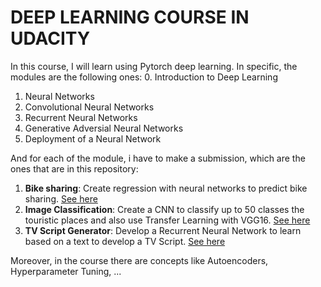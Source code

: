 # DEEP LEARNING COURSE IN UDACITY
In this course, I will learn using Pytorch deep learning. In specific, the modules are the following ones:
0. Introduction to Deep Learning
1. Neural Networks
2. Convolutional Neural Networks
3. Recurrent Neural Networks
4. Generative Adversial Neural Networks
5. Deployment of a Neural Network

And for each of the module, i have to make a submission, which are the ones that are in this repository:
1. **Bike sharing**: Create regression with neural networks to predict bike sharing. <a href="https://github.com/Nil-Andreu/deep-learning/tree/master/submission_bike-sharing">See here</a>
2. **Image Classification**: Create a CNN to classify up to 50 classes the touristic places and also use Transfer Learning with VGG16. <a href="https://github.com/Nil-Andreu/deep-learning/tree/master/submission_landmark">See here</a>
3. **TV Script Generator**: Develop a Recurrent Neural Network to learn based on a text to develop a TV Script. <a href="https://github.com/Nil-Andreu/deep-learning/tree/master/submission_tv-script
">See here</a>

Moreover, in the course there are concepts like Autoencoders, Hyperparameter Tuning, ... 
